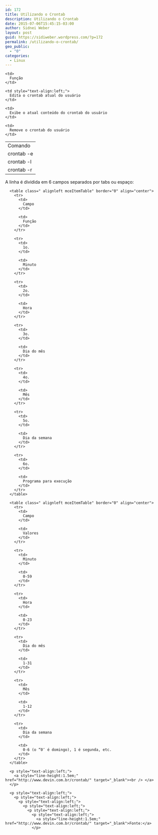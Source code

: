 ```yaml
---
id: 172
title: Utilizando o Crontab
description: Utilizando o Crontab
date: 2015-07-06T15:45:15-03:00
author: Sidnei Weber
layout: post
guid: https://sidiweber.wordpress.com/?p=172
permalink: /utilizando-o-crontab/
geo_public:
  - "0"
categories:
  - Linux
---
```

<table class=" alignleft mceItemTable" border="0" align="center">
  <tr>
    <td>
      Comando
    </td>
    
    <td>
      Função
    </td>
  </tr>
  
  <tr>
    <td>
      crontab -e
    </td>
    
    <td style="text-align:left;">
      Edita o crontab atual do usuário
    </td>
  </tr>
  
  <tr>
    <td>
      crontab -l
    </td>
    
    <td>
      Exibe o atual conteúdo do crontab do usuário
    </td>
  </tr>
  
  <tr>
    <td>
      crontab -r
    </td>
    
    <td>
      Remove o crontab do usuário
    </td>
  </tr>
</table>

<p style="text-align:left;">
  <p style="text-align:left;">
    <p style="text-align:left;">
      <p style="text-align:left;">
        A linha é dividida em 6 campos separados por tabs ou espaço:
      </p>
      
      <table class=" alignleft mceItemTable" border="0" align="center">
        <tr>
          <td>
            Campo
          </td>
          
          <td>
            Função
          </td>
        </tr>
        
        <tr>
          <td>
            1o.
          </td>
          
          <td>
            Minuto
          </td>
        </tr>
        
        <tr>
          <td>
            2o.
          </td>
          
          <td>
            Hora
          </td>
        </tr>
        
        <tr>
          <td>
            3o.
          </td>
          
          <td>
            Dia do mês
          </td>
        </tr>
        
        <tr>
          <td>
            4o.
          </td>
          
          <td>
            Mês
          </td>
        </tr>
        
        <tr>
          <td>
            5o.
          </td>
          
          <td>
            Dia da semana
          </td>
        </tr>
        
        <tr>
          <td>
            6o.
          </td>
          
          <td>
            Programa para execução
          </td>
        </tr>
      </table>
      
      <table class=" alignleft mceItemTable" border="0" align="center">
        <tr>
          <td>
            Campo
          </td>
          
          <td>
            Valores
          </td>
        </tr>
        
        <tr>
          <td>
            Minuto
          </td>
          
          <td>
            0-59
          </td>
        </tr>
        
        <tr>
          <td>
            Hora
          </td>
          
          <td>
            0-23
          </td>
        </tr>
        
        <tr>
          <td>
            Dia do mês
          </td>
          
          <td>
            1-31
          </td>
        </tr>
        
        <tr>
          <td>
            Mês
          </td>
          
          <td>
            1-12
          </td>
        </tr>
        
        <tr>
          <td>
            Dia da semana
          </td>
          
          <td>
            0-6 (o “0″ é domingo), 1 é segunda, etc.
          </td>
        </tr>
      </table>
      
      <p style="text-align:left;">
        <a style="line-height:1.5em;" href="http://www.devin.com.br/crontab/" target="_blank"><br /> </a>
      </p>
      
      <p style="text-align:left;">
        <p style="text-align:left;">
          <p style="text-align:left;">
            <p style="text-align:left;">
              <p style="text-align:left;">
                <p style="text-align:left;">
                  <a style="line-height:1.5em;" href="http://www.devin.com.br/crontab/" target="_blank">Fonte:</a>
                </p>